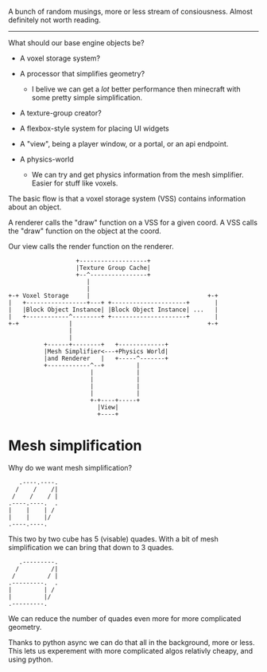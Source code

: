 A bunch of random musings, more or less stream of consiousness. Almost definitely not worth reading.

---

What should our base engine objects be?

 * A voxel storage system?

 * A processor that simplifies geometry?
   * I belive we can get a *lot* better performance then minecraft with some pretty simple simplification.

 * A texture-group creator?

 * A flexbox-style system for placing UI widgets

 * A "view", being a player window, or a portal, or an api endpoint.

 * A physics-world
   * We can try and get physics information from the mesh simplifier. Easier for stuff like voxels.

The basic flow is that a voxel storage system (VSS) contains information about an object.

A renderer calls the "draw" function on a VSS for a given coord. A VSS calls the "draw" function on the object at the coord.

Our view calls the render function on the renderer.

[](/ "Made using http://asciiflow.com/")
```
                   +-------------------+
                   |Texture Group Cache|
                   +--^----------------+
                      |
                      |
+-+ Voxel Storage     |                                 +-+
|   +-----------------+---+ +---------------------+       |
|   |Block Object Instance| |Block Object Instance| ...   |
|   +------------^--------+ +---------------------+       |
+-+              |                                      +-+
                 |
                 |
          +------+--------+   +-------------+
          |Mesh Simplifier<---+Physics World|
          |and Renderer   |   +-----^-------+
          +------------^--+         |
                       |            |
                       |            |
                       |            |
                       |            |
                       +-+----+-----+
                         |View|
                         +----+

```

# Mesh simplification

Why do we want mesh simplification?


```
   .----.----.
  /    /    /|
 /    /    / |
.----.----.  .
|    |    | /
|    |    |/
.----.----.

```

This two by two cube has 5 (visable) quades.
With a bit of mesh simplification we can bring that down to
3 quades. 

```
   .---------.
  /         /|
 /         / |
.---------.  .
|         | /
|         |/
.---------.

```


We can reduce the number of quades even more for
more complicated geometry.

Thanks to python async we can do that all in the background,
more or less. This lets us experement with more complicated algos
relativly cheapy, and using python.











